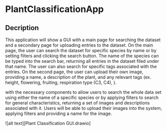 # PlantClassificationApp

## Decription
This application will show a GUI with a main page for searching the dataset and a secondary page for uploading entries to the dataset. On the main page, the user can search the dataset for specific species by name or by setting filters and clicking the search button. The name of the species can be typed into the search bar, returning all entries in the dataset filed under that name. The user can also search for specific tags associated with the entries. On the second page, the user can upload their own image, providing a name, a description of the plant, and any relevant tags (ex. height, flowering, fruiting, respiration type (C3, C4), ).

with the necessary components to allow users to search the whole data set using either the name of a specific species or by applying filters to search for general characteristics, returning a set of images and descriptions associated with it. Users will be able to upload their images into the system, applying filters and providing a name for the image.

![alt text][Plant Classification GUI.drawio]
